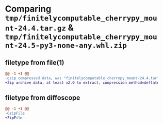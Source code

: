 # Comparing `tmp/finitelycomputable_cherrypy_mount-24.4.tar.gz` & `tmp/finitelycomputable_cherrypy_mount-24.5-py3-none-any.whl.zip`

## filetype from file(1)

```diff
@@ -1 +1 @@
-gzip compressed data, was "finitelycomputable_cherrypy_mount-24.4.tar", last modified: Tue Apr 30 04:44:35 2024, max compression
+Zip archive data, at least v2.0 to extract, compression method=deflate
```

## filetype from diffoscope

```diff
@@ -1 +1 @@
-GzipFile
+ZipFile
```

